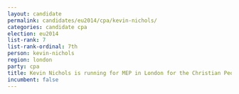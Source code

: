 ```yaml
---
layout: candidate
permalink: candidates/eu2014/cpa/kevin-nichols/
categories: candidate cpa
election: eu2014
list-rank: 7
list-rank-ordinal: 7th
person: kevin-nichols
region: london
party: cpa
title: Kevin Nichols is running for MEP in London for the Christian Peoples Alliance
incumbent: false
---
```

